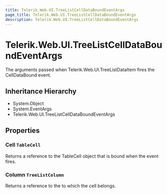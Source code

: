 ```yaml
---
title: Telerik.Web.UI.TreeListCellDataBoundEventArgs
page_title: Telerik.Web.UI.TreeListCellDataBoundEventArgs
description: Telerik.Web.UI.TreeListCellDataBoundEventArgs
---
```


# Telerik.Web.UI.TreeListCellDataBoundEventArgs

The arguments passed when Telerik.Web.UI.TreeListDataItem fires the CellDataBound event.

## Inheritance Hierarchy

* System.Object
* System.EventArgs
* Telerik.Web.UI.TreeListCellDataBoundEventArgs

## Properties

###  Cell `TableCell`

Returns a reference to the TableCell object that is bound
            when the event fires.

###  Column `TreeListColumn`

Returns a reference to the 
            to which the cell belongs.

